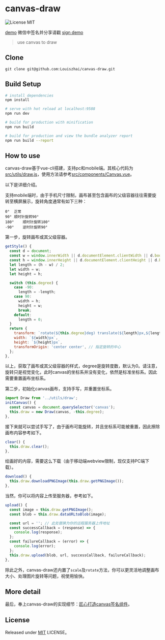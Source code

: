 # canvas-draw

![License MIT](https://img.shields.io/npm/l/express.svg)

[demo](http://louiszhai.github.io/res/canvasDraw/)	微信中签名并分享请戳 [sign demo](http://louiszhai.github.io/res/canvasDraw/#/sign)

> use canvas to draw

## Clone

```
git clone git@github.com:Louiszhai/canvas-draw.git
```

## Build Setup

``` bash
# install dependencies
npm install

# serve with hot reload at localhost:9588
npm run dev

# build for production with minification
npm run build

# build for production and view the bundle analyzer report
npm run build --report
```

## How to use

canvas-draw基于vue-cli搭建，支持pc和mobile端。其核心代码为[src/utils/draw.js](https://github.com/Louiszhai/canvas-draw/blob/master/src/utils/draw.js)，使用方法请参考[src/components/Canvas.vue](https://github.com/Louiszhai/canvas-draw/blob/master/src/components/Canvas.vue)。

以下是详细介绍。

支持mobile端时，由于手机尺寸限制，画布甚至包含画布的父级容器往往需要旋转至横屏展示，旋转角度通常有如下三种：

```
0°	正常
90°	顺时针旋转90°
180°	顺时针旋转180°
-90°	逆时针旋转90°
```

第一步，旋转画布或其父级容器。

```js
getStyle() {
  const d = document;
  const w = window.innerWidth || d.documentElement.clientWidth || d.body.clientWidth;
  const h = window.innerHeight || d.documentElement.clientHeight || d.body.clientHeight;
  let length = (h - w) / 2;
  let width = w;
  let height = h;

  switch (this.degree) {
    case -90:
      length = -length;
    case 90:
      width = h;
      height = w;
      break;
    default:
      length = 0;
  }
  return {
    transform: `rotate(${this.degree}deg) translate(${length}px,${length}px)`, // rotate后需要translate以适应新的宽高
    width: `${width}px`,
    height: `${height}px`,
    transformOrigin: 'center center', // 指定旋转的中心
  };
},
```

以上，获取了画布或其父级容器的样式，degree是旋转度数，默认为0。请注意，旋转只是视觉变化，此时canvas的坐标系并没有变化，依然是标准坐标系。因此需要重置画布坐标系。

第二步，初始化canvas画布，支持手写，并重置坐标系。

```js
import Draw from '../utils/draw';
initCanvas() {
  const canvas = document.querySelector('canvas');
  this.draw = new Draw(canvas, -this.degree);
},
```

接下来就可以尝试手写了，由于画布可能旋转，并且坐标系可能被重置，因此擦除画布内容参考如下。

```js
clear() {
  this.draw.clear();
},
```

绘画好的内容，需要这么下载（由于移动端webview限制，现仅支持PC端下载）。

```js
download() {
  this.draw.downloadPNGImage(this.draw.getPNGImage());
},
```

当然，你可以将内容上传至服务器，参考如下。

```js
upload() {
  const image = this.draw.getPNGImage();
  const blob = this.draw.dataURLtoBlob(image);

  const url = ''; // 此处替换为你的远程服务器上传地址
  const successCallback = (response) => {
    console.log(response);
  };
  const failureCallback = (error) => {
    console.log(error);
  };
  this.draw.upload(blob, url, successCallback, failureCallback);
},
```

除此之外，canvas-draw还内置了`scale`及`rotate`方法，你可以更灵活地调整画布大小、处理图片旋转等问题，祝使用愉快。

## More detail

最后，奉上canvas-draw的实现细节：[匠心打造canvas签名组件](http://louiszhai.github.io/2017/07/07/canvas-draw/)。

## License

Released under [MIT](http://rem.mit-license.org/)  LICENSE。